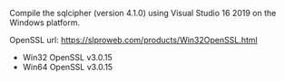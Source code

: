Compile the sqlcipher (version 4.1.0) using Visual Studio 16 2019 on the Windows platform.

OpenSSL url: https://slproweb.com/products/Win32OpenSSL.html
- Win32 OpenSSL v3.0.15
- Win64 OpenSSL v3.0.15




